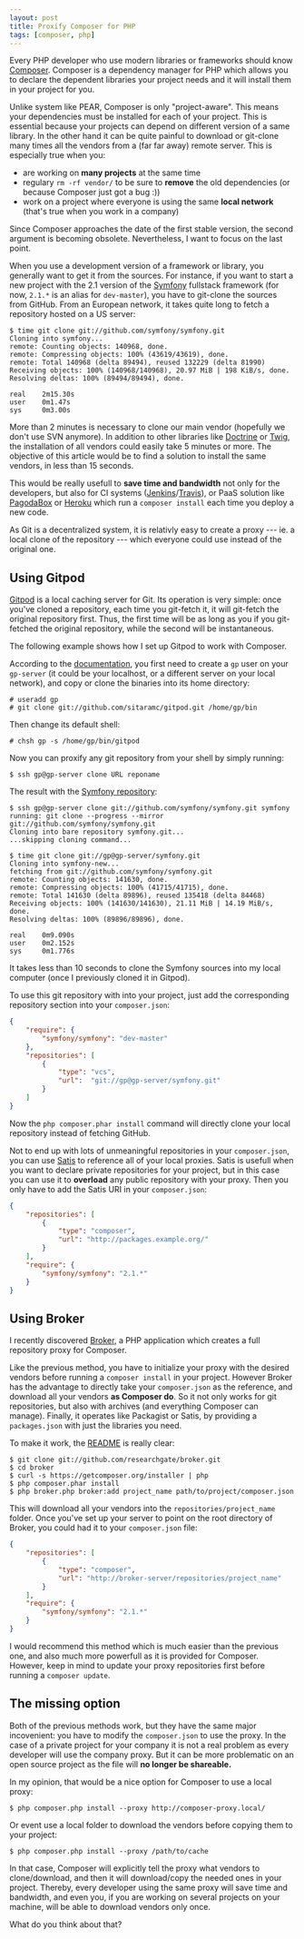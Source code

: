```yaml
---
layout: post
title: Proxify Composer for PHP
tags: [composer, php]
---
```


Every PHP developer who use modern libraries or frameworks should know
[Composer][]. Composer is a dependency manager for PHP which allows you to
declare the dependent libraries your project needs and it will install them in
your project for you.

Unlike system like PEAR, Composer is only "project-aware". This means your
dependencies must be installed for each of your project. This is essential
because your projects can depend on different version of a same library. In the
other hand it can be quite painful to download or git-clone many times all the
vendors from a (far far away) remote server. This is especially true when you:

- are working on **many projects** at the same time
- regulary `rm -rf vendor/` to be sure to **remove** the old dependencies (or
  because Composer just got a bug :))
- work on a project where everyone is using the same **local network** (that's
  true when you work in a company)

Since Composer approaches the date of the first stable version, the second
argument is becoming obsolete. Nevertheless, I want to focus on the last
point.

When you use a development version of a framework or library, you generally
want to get it from the sources. For instance, if you want to start a new
project with the 2.1 version of the [Symfony][] fullstack framework (for now,
`2.1.*` is an alias for `dev-master`), you have to git-clone the sources from
GitHub. From an European network, it takes quite long to fetch a repository
hosted on a US server:

    $ time git clone git://github.com/symfony/symfony.git
    Cloning into symfony...
    remote: Counting objects: 140968, done.
    remote: Compressing objects: 100% (43619/43619), done.
    remote: Total 140968 (delta 89494), reused 132229 (delta 81990)
    Receiving objects: 100% (140968/140968), 20.97 MiB | 198 KiB/s, done.
    Resolving deltas: 100% (89494/89494), done.

    real    2m15.30s
    user    0m1.47s
    sys     0m3.00s

More than 2 minutes is necessary to clone our main vendor (hopefully we don't
use SVN anymore). In addition to other libraries like [Doctrine][] or [Twig][],
the installation of all vendors could easily take 5 minutes or more. The
objective of this article would be to find a solution to install the same
vendors, in less than 15 seconds.

This would be really usefull to **save time and bandwidth** not only for the
developers, but also for CI systems ([Jenkins][]/[Travis][]), or PaaS solution
like [PagodaBox][] or [Heroku][] which run a `composer install` each time you
deploy a new code.

As Git is a decentralized system, it is relativly easy to create a proxy ---
ie. a local clone of the repository --- which everyone could use instead of the
original one.

## Using Gitpod

[Gitpod][] is a local caching server for Git. Its operation is very simple:
once you've cloned a repository, each time you git-fetch it, it will git-fetch
the original repository first. Thus, the first time will be as long as you if
you git-fetched the original repository, while the second will be
instantaneous.

The following example shows how I set up Gitpod to work with Composer.

According to the [documentation](https://github.com/sitaramc/gitpod#readme),
you first need to create a `gp` user on your `gp-server` (it could be your
localhost, or a different server on your local network), and copy or clone the
binaries into its home directory:

    # useradd gp
    # git clone git://github.com/sitaramc/gitpod.git /home/gp/bin

Then change its default shell:

    # chsh gp -s /home/gp/bin/gitpod

Now you can proxify any git repository from your shell by simply running:

    $ ssh gp@gp-server clone URL reponame

The result with the [Symfony repository](https://github.com/symfony/symfony):

    $ ssh gp@gp-server clone git://github.com/symfony/symfony.git symfony
    running: git clone --progress --mirror git://github.com/symfony/symfony.git
    Cloning into bare repository symfony.git...
    ...skipping cloning command...

    $ time git clone git://gp@gp-server/symfony.git
    Cloning into symfony-new...
    fetching from git://github.com/symfony/symfony.git
    remote: Counting objects: 141630, done.
    remote: Compressing objects: 100% (41715/41715), done.
    remote: Total 141630 (delta 89896), reused 135418 (delta 84468)
    Receiving objects: 100% (141630/141630), 21.11 MiB | 14.19 MiB/s, done.
    Resolving deltas: 100% (89896/89896), done.

    real    0m9.090s
    user    0m2.152s
    sys     0m1.776s

It takes less than 10 seconds to clone the Symfony sources into my local
computer (once I previously cloned it in Gitpod).

To use this git repository with into your project, just add the corresponding
repository section into your `composer.json`:

```json
{
    "require": {
        "symfony/symfony": "dev-master"
    },
    "repositories": [
        {
            "type": "vcs",
            "url":  "git://gp@gp-server/symfony.git"
        }
    ]
}
```

Now the `php composer.phar install` command will directly clone your local
repository instead of fetching GitHub.

Not to end up with lots of unmeaningful repositories in your `composer.json`,
you can use [Satis][] to reference all of your local proxies. Satis is usefull
when you want to declare private repositories for your project, but in this
case you can use it to **overload** any public repository with your proxy.
Then you only have to add the Satis URI in your `composer.json`:

```json
{
    "repositories": [
        {
            "type": "composer",
            "url": "http://packages.example.org/"
        }
    ],
    "require": {
        "symfony/symfony": "2.1.*"
    }
}
```

## Using Broker

I recently discovered [Broker][], a PHP application which creates a full
repository proxy for Composer.

Like the previous method, you have to initialize your proxy with the desired
vendors before running a `composer install` in your project. However Broker
has the advantage to directly take your `composer.json` as the reference, and
download all your vendors **as Composer do**. So it not only works for git
repositories, but also with archives (and everything Composer can manage).
Finally, it operates like Packagist or Satis, by providing a `packages.json`
with just the libraries you need.

To make it work, the [README](https://github.com/researchgate/broker#readme)
is really clear:

    $ git clone git://github.com/researchgate/broker.git
    $ cd broker
    $ curl -s https://getcomposer.org/installer | php
    $ php composer.phar install
    $ php broker.php broker:add project_name path/to/project/composer.json

This will download all your vendors into the `repositories/project_name`
folder. Once you've set up your server to point on the root directory of
Broker, you could had it to your `composer.json` file:

```json
{
    "repositories": [
        {
            "type": "composer",
            "url": "http://broker-server/repositories/project_name"
        }
    ],
    "require": {
        "symfony/symfony": "2.1.*"
    }
}
```

I would recommend this method which is much easier than the previous one, and
also much more powerfull as it is provided for Composer. However, keep in mind
to update your proxy repositories first before running a `composer update`.

## The missing option

Both of the previous methods work, but they have the same major incovenient:
you have to modify the `composer.json` to use the proxy. In the case of
a private project for your company it is not a real problem as every developer
will use the company proxy. But it can be more problematic on an open source
project as the file will **no longer be shareable.**

In my opinion, that would be a nice option for Composer to use a local proxy:

    $ php composer.php install --proxy http://composer-proxy.local/

Or event use a local folder to download the vendors before copying them to
your project:

    $ php composer.php install --proxy /path/to/cache

In that case, Composer will explicitly tell the proxy what vendors to
clone/download, and then it will download/copy the needed ones in your
project. Thereby, every developer using the same proxy will save time and
bandwidth, and even you, if you are working on several projects on your
machine, will be able to download vendors only once.

What do you think about that?

[composer]: http://getcomposer.org/
[symfony]: http://symfony.com/
[doctrine]: https://github.com/doctrine/doctrine2
[twig]: http://github.com/fabpot/Twig
[pagodabox]: http://henrik.bjrnskov.dk/using-composer-on-pagodabox/
[heroku]: http://bergie.iki.fi/blog/using_composer_to_manage_dependencies_in_heroku_php_apps/
[jenkins]: http://jenkins-ci.org/
[travis]: http://travis-ci.org/
[gitpod]: https://github.com/sitaramc/gitpod
[satis]: http://getcomposer.org/doc/articles/handling-private-packages-with-satis.md
[broker]: https://github.com/researchgate/broker

